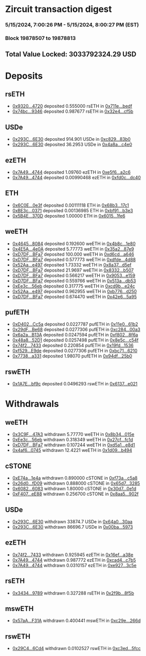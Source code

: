 # Zircuit transaction digest
### 5/15/2024, 7:00:26 PM - 5/15/2024, 8:00:27 PM (EST)
### Block 19878507 to 19878813

## Total Value Locked: 3033792324.29 USD

# Deposits
## rsETH
- [0x9320...4720](https://etherscan.io/address/0x93200bA684758a215029242Cd8d92c0B17104720) deposited 0.555000 rsETH in [0x711e...bedf](https://etherscan.io/tx/0x93200bA684758a215029242Cd8d92c0B17104720)
- [0x74bc...9346](https://etherscan.io/address/0x74bce56A658E4D22f90a43a3d0a57Ccf2Dac9346) deposited 0.987677 rsETH in [0x32e4...cf5b](https://etherscan.io/tx/0x74bce56A658E4D22f90a43a3d0a57Ccf2Dac9346)
## USDe
- [0x293C...6E30](https://etherscan.io/address/0x293C6937D8D82e05B01335F7B33FBA0c8e256E30) deposited 914.901 USDe in [0xc829...83b0](https://etherscan.io/tx/0x293C6937D8D82e05B01335F7B33FBA0c8e256E30)
- [0x293C...6E30](https://etherscan.io/address/0x293C6937D8D82e05B01335F7B33FBA0c8e256E30) deposited 36.2953 USDe in [0x4a8a...c4e0](https://etherscan.io/tx/0x293C6937D8D82e05B01335F7B33FBA0c8e256E30)
## ezETH
- [0x7A49...4744](https://etherscan.io/address/0x7A493Be5c2ce014cD049Bf178a1ac0Db1B434744) deposited 1.09760 ezETH in [0xe5f6...a2c6](https://etherscan.io/tx/0x7A493Be5c2ce014cD049Bf178a1ac0Db1B434744)
- [0x7A49...4744](https://etherscan.io/address/0x7A493Be5c2ce014cD049Bf178a1ac0Db1B434744) deposited 0.00990468 ezETH in [0xfd0c...dc40](https://etherscan.io/tx/0x7A493Be5c2ce014cD049Bf178a1ac0Db1B434744)
## ETH
- [0x6C0E...0e3f](https://etherscan.io/address/0x6C0E3025260adb95e4D2f1d9eD24bA0d44De0e3f) deposited 0.00111118 ETH in [0x68b3...17c1](https://etherscan.io/tx/0x6C0E3025260adb95e4D2f1d9eD24bA0d44De0e3f)
- [0xBE3c...0371](https://etherscan.io/address/0xBE3cb6ba368C764f54f1DB16011262a18bb60371) deposited 0.00136985 ETH in [0xbf91...b3e3](https://etherscan.io/tx/0xBE3cb6ba368C764f54f1DB16011262a18bb60371)
- [0x5B4E...370D](https://etherscan.io/address/0x5B4Ee328d1e568Bef9A3Ea35408f80FbBF04370D) deposited 1.00000 ETH in [0x6015...1fe6](https://etherscan.io/tx/0x5B4Ee328d1e568Bef9A3Ea35408f80FbBF04370D)
## weETH
- [0x4645...8084](https://etherscan.io/address/0x4645375145aEbE85f6058f2DD81462162b068084) deposited 0.192600 weETH in [0x4b8c...1e80](https://etherscan.io/tx/0x4645375145aEbE85f6058f2DD81462162b068084)
- [0x4E5A...4e0A](https://etherscan.io/address/0x4E5AC8BC43CEC91f4255E326cbB166b0b1eb4e0A) deposited 5.77773 weETH in [0x35a2...87e9](https://etherscan.io/tx/0x4E5AC8BC43CEC91f4255E326cbB166b0b1eb4e0A)
- [0xD7DF...BFa7](https://etherscan.io/address/0xD7DF7E085214743530afF339aFC420c7c720BFa7) deposited 100.000 weETH in [0xd6cd...a646](https://etherscan.io/tx/0xD7DF7E085214743530afF339aFC420c7c720BFa7)
- [0xD7DF...BFa7](https://etherscan.io/address/0xD7DF7E085214743530afF339aFC420c7c720BFa7) deposited 0.577773 weETH in [0xdfde...4d88](https://etherscan.io/tx/0xD7DF7E085214743530afF339aFC420c7c720BFa7)
- [0x52Aa...e497](https://etherscan.io/address/0x52Aa899454998Be5b000Ad077a46Bbe360F4e497) deposited 1.73332 weETH in [0x8a37...d5ef](https://etherscan.io/tx/0x52Aa899454998Be5b000Ad077a46Bbe360F4e497)
- [0xD7DF...BFa7](https://etherscan.io/address/0xD7DF7E085214743530afF339aFC420c7c720BFa7) deposited 21.9697 weETH in [0x8332...b507](https://etherscan.io/tx/0xD7DF7E085214743530afF339aFC420c7c720BFa7)
- [0xD7DF...BFa7](https://etherscan.io/address/0xD7DF7E085214743530afF339aFC420c7c720BFa7) deposited 0.566217 weETH in [0x9053...e159](https://etherscan.io/tx/0xD7DF7E085214743530afF339aFC420c7c720BFa7)
- [0xD7DF...BFa7](https://etherscan.io/address/0xD7DF7E085214743530afF339aFC420c7c720BFa7) deposited 0.559766 weETH in [0x513a...db53](https://etherscan.io/tx/0xD7DF7E085214743530afF339aFC420c7c720BFa7)
- [0xEe3c...56eb](https://etherscan.io/address/0xEe3c64Acf9fB706aC836179262BcB4E33Cd156eb) deposited 0.317775 weETH in [0xcd9b...e24c](https://etherscan.io/tx/0xEe3c64Acf9fB706aC836179262BcB4E33Cd156eb)
- [0x52Aa...e497](https://etherscan.io/address/0x52Aa899454998Be5b000Ad077a46Bbe360F4e497) deposited 0.962955 weETH in [0xb776...d250](https://etherscan.io/tx/0x52Aa899454998Be5b000Ad077a46Bbe360F4e497)
- [0xD7DF...BFa7](https://etherscan.io/address/0xD7DF7E085214743530afF339aFC420c7c720BFa7) deposited 0.674470 weETH in [0x42e6...5a95](https://etherscan.io/tx/0xD7DF7E085214743530afF339aFC420c7c720BFa7)
## pufETH
- [0xD402...Cc5a](https://etherscan.io/address/0xD40292155476be261E9cc016bbDa0b52f674Cc5a) deposited 0.0227787 pufETH in [0x11e0...61b2](https://etherscan.io/tx/0xD40292155476be261E9cc016bbDa0b52f674Cc5a)
- [0x29dF...Be68](https://etherscan.io/address/0x29dF545133f44260745347C6Ccb83Da163F4Be68) deposited 0.0277306 pufETH in [0xc284...00a3](https://etherscan.io/tx/0x29dF545133f44260745347C6Ccb83Da163F4Be68)
- [0x6a2a...B13A](https://etherscan.io/address/0x6a2a515099D50F1419145a3A22507260595CB13A) deposited 0.0247594 pufETH in [0xf802...8f6a](https://etherscan.io/tx/0x6a2a515099D50F1419145a3A22507260595CB13A)
- [0x48a8...52D1](https://etherscan.io/address/0x48a829811b62c960095243639A77c10D5D2b52D1) deposited 0.0257498 pufETH in [0x8e5c...c54f](https://etherscan.io/tx/0x48a829811b62c960095243639A77c10D5D2b52D1)
- [0x74f2...7433](https://etherscan.io/address/0x74f23Df5646cc2243B5802A3d8a0C5f737997433) deposited 0.220854 pufETH in [0x19fd...1536](https://etherscan.io/tx/0x74f23Df5646cc2243B5802A3d8a0C5f737997433)
- [0xf529...E9de](https://etherscan.io/address/0xf5295C5A6e850C2d3802D11c62846C7094a4E9de) deposited 0.0277306 pufETH in [0xbc71...6210](https://etherscan.io/tx/0xf5295C5A6e850C2d3802D11c62846C7094a4E9de)
- [0x7738...a331](https://etherscan.io/address/0x7738874Ed14bAea6971Bc955103e63f4661ca331) deposited 1.98070 pufETH in [0x94df...25b0](https://etherscan.io/tx/0x7738874Ed14bAea6971Bc955103e63f4661ca331)
## rswETH
- [0x1A7E...bf9c](https://etherscan.io/address/0x1A7EeD1588B2Dc9D72c8f3E2447D07e304cbbf9c) deposited 0.0496293 rswETH in [0x6137...e021](https://etherscan.io/tx/0x1A7EeD1588B2Dc9D72c8f3E2447D07e304cbbf9c)
# Withdrawals
## weETH
- [0x3C9F...47A3](https://etherscan.io/address/0x3C9Ff2b8Ff27C1cB882E9e350D83Fb8Ac6d647A3) withdrawn 5.77770 weETH in [0x8b34...015e](https://etherscan.io/tx/0x3C9Ff2b8Ff27C1cB882E9e350D83Fb8Ac6d647A3)
- [0xEe3c...56eb](https://etherscan.io/address/0xEe3c64Acf9fB706aC836179262BcB4E33Cd156eb) withdrawn 0.318349 weETH in [0x27cf...fc1d](https://etherscan.io/tx/0xEe3c64Acf9fB706aC836179262BcB4E33Cd156eb)
- [0xD7DF...BFa7](https://etherscan.io/address/0xD7DF7E085214743530afF339aFC420c7c720BFa7) withdrawn 0.107244 weETH in [0xd5a1...e8d1](https://etherscan.io/tx/0xD7DF7E085214743530afF339aFC420c7c720BFa7)
- [0x4af6...0745](https://etherscan.io/address/0x4af6F9435F68f77a15ddf141eccceAC52DC80745) withdrawn 12.4221 weETH in [0x1d09...b494](https://etherscan.io/tx/0x4af6F9435F68f77a15ddf141eccceAC52DC80745)
## cSTONE
- [0xE74a...1e4a](https://etherscan.io/address/0xE74aef25710bA5F3c550eE54e227180De8C21e4a) withdrawn 0.890000 cSTONE in [0xf73a...c5a8](https://etherscan.io/tx/0xE74aef25710bA5F3c550eE54e227180De8C21e4a)
- [0x26d0...fD09](https://etherscan.io/address/0x26d0945Ba376E73AD9122e6C75639830F8a0fD09) withdrawn 0.888000 cSTONE in [0x65d7...3285](https://etherscan.io/tx/0x26d0945Ba376E73AD9122e6C75639830F8a0fD09)
- [0x6082...6083](https://etherscan.io/address/0x60824104Ab653806ce9393B2f71D371607916083) withdrawn 1.80000 cSTONE in [0x30d7...0e1d](https://etherscan.io/tx/0x60824104Ab653806ce9393B2f71D371607916083)
- [0xF407...eE88](https://etherscan.io/address/0xF4078D9ab32f933cb6f3a98d13F13a9eC699eE88) withdrawn 0.256700 cSTONE in [0x8aa5...902f](https://etherscan.io/tx/0xF4078D9ab32f933cb6f3a98d13F13a9eC699eE88)
## USDe
- [0x293C...6E30](https://etherscan.io/address/0x293C6937D8D82e05B01335F7B33FBA0c8e256E30) withdrawn 33874.7 USDe in [0x64a0...30aa](https://etherscan.io/tx/0x293C6937D8D82e05B01335F7B33FBA0c8e256E30)
- [0x293C...6E30](https://etherscan.io/address/0x293C6937D8D82e05B01335F7B33FBA0c8e256E30) withdrawn 86696.7 USDe in [0x00ba...5973](https://etherscan.io/tx/0x293C6937D8D82e05B01335F7B33FBA0c8e256E30)
## ezETH
- [0x74f2...7433](https://etherscan.io/address/0x74f23Df5646cc2243B5802A3d8a0C5f737997433) withdrawn 0.925945 ezETH in [0x16ef...a38e](https://etherscan.io/tx/0x74f23Df5646cc2243B5802A3d8a0C5f737997433)
- [0x7A49...4744](https://etherscan.io/address/0x7A493Be5c2ce014cD049Bf178a1ac0Db1B434744) withdrawn 0.987772 ezETH in [0xcad4...c7b5](https://etherscan.io/tx/0x7A493Be5c2ce014cD049Bf178a1ac0Db1B434744)
- [0x7A49...4744](https://etherscan.io/address/0x7A493Be5c2ce014cD049Bf178a1ac0Db1B434744) withdrawn 0.0310157 ezETH in [0xe927...3c5e](https://etherscan.io/tx/0x7A493Be5c2ce014cD049Bf178a1ac0Db1B434744)
## rsETH
- [0x3434...9789](https://etherscan.io/address/0x34349c5569e7B846c3558961552D2202760A9789) withdrawn 0.327288 rsETH in [0x2f9b...8f5b](https://etherscan.io/tx/0x34349c5569e7B846c3558961552D2202760A9789)
## mswETH
- [0x57aA...F31A](https://etherscan.io/address/0x57aAe446A783dEA56B9F1AAC141f5A628c58F31A) withdrawn 0.400441 mswETH in [0xc29e...266d](https://etherscan.io/tx/0x57aAe446A783dEA56B9F1AAC141f5A628c58F31A)
## rswETH
- [0x29C4...6Cd4](https://etherscan.io/address/0x29C4552Bcb194644Aa889e37806F305EFd4C6Cd4) withdrawn 0.0102527 rswETH in [0xc3ed...5fcc](https://etherscan.io/tx/0x29C4552Bcb194644Aa889e37806F305EFd4C6Cd4)
